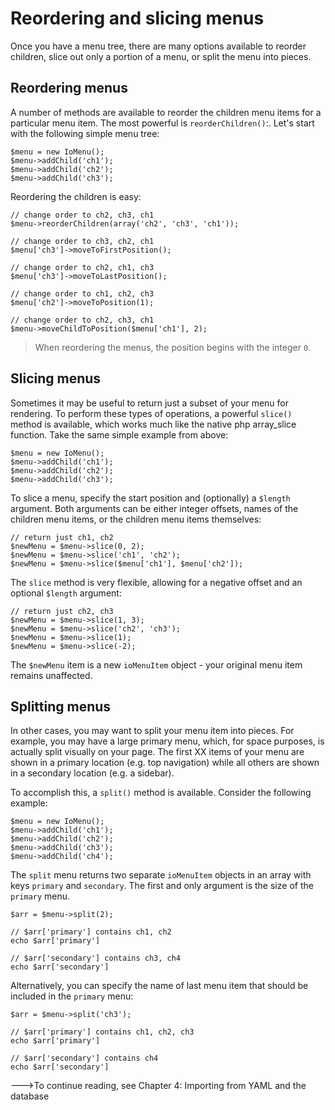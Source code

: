 Reordering and slicing menus
=============================

Once you have a menu tree, there are many options available to reorder
children, slice out only a portion of a menu, or split the menu into
pieces.

Reordering menus
----------------

A number of methods are available to reorder the children menu items for
a particular menu item. The most powerful is `reorderChildren()`:. Let's
start with the following simple menu tree:

    $menu = new IoMenu();
    $menu->addChild('ch1');
    $menu->addChild('ch2');
    $menu->addChild('ch3');

Reordering the children is easy:

    // change order to ch2, ch3, ch1
    $menu->reorderChildren(array('ch2', 'ch3', 'ch1'));

    // change order to ch3, ch2, ch1
    $menu['ch3']->moveToFirstPosition();

    // change order to ch2, ch1, ch3
    $menu['ch3']->moveToLastPosition();

    // change order to ch1, ch2, ch3
    $menu['ch2']->moveToPosition(1);

    // change order to ch2, ch3, ch1
    $menu->moveChildToPosition($menu['ch1'], 2);

>When reordering the menus, the position begins with the integer `0`.

Slicing menus
--------------

Sometimes it may be useful to return just a subset of your menu for rendering.
To perform these types of operations, a powerful `slice()` method is available,
which works much like the native php array_slice function. Take the same
simple example from above:

    $menu = new IoMenu();
    $menu->addChild('ch1');
    $menu->addChild('ch2');
    $menu->addChild('ch3');

To slice a menu, specify the start position and (optionally) a `$length`
argument. Both arguments can be either integer offsets, names of the children
menu items, or the children menu items themselves:

    // return just ch1, ch2
    $newMenu = $menu->slice(0, 2);
    $newMenu = $menu->slice('ch1', 'ch2');
    $newMenu = $menu->slice($menu['ch1'], $menu['ch2']);

The `slice` method is very flexible, allowing for a negative offset and
an optional `$length` argument:

    // return just ch2, ch3
    $newMenu = $menu->slice(1, 3);
    $newMenu = $menu->slice('ch2', 'ch3');
    $newMenu = $menu->slice(1);
    $newMenu = $menu->slice(-2);

The `$newMenu` item is a new `ioMenuItem` object - your original menu
item remains unaffected.

Splitting menus
---------------

In other cases, you may want to split your menu item into pieces. For example,
you may have a large primary menu, which, for space purposes, is actually
split visually on your page. The first XX items of your menu are shown in
a primary location (e.g. top navigation) while all others are shown in a
secondary location (e.g. a sidebar).

To accomplish this, a `split()` method is available. Consider the following
example:

    $menu = new IoMenu();
    $menu->addChild('ch1');
    $menu->addChild('ch2');
    $menu->addChild('ch3');
    $menu->addChild('ch4');

The `split` menu returns two separate `ioMenuItem` objects in an array
with keys `primary` and `secondary`. The first and only argument is
the size of the `primary` menu.

    $arr = $menu->split(2);

    // $arr['primary'] contains ch1, ch2
    echo $arr['primary']

    // $arr['secondary'] contains ch3, ch4
    echo $arr['secondary']

Alternatively, you can specify the name of last menu item that should be
included in the `primary` menu:

    $arr = $menu->split('ch3');

    // $arr['primary'] contains ch1, ch2, ch3
    echo $arr['primary']

    // $arr['secondary'] contains ch4
    echo $arr['secondary']

--->To continue reading, see Chapter 4: Importing from YAML and the database